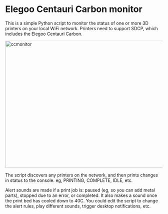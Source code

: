# Elegoo Centauri Carbon monitor

This is a simple Python script to monitor the status of one or more 3D printers on your local WiFi network. Printers need to support SDCP, which includes the Elegoo Centauri Carbon.

<img width="549" height="406" alt="ccmonitor" src="https://github.com/user-attachments/assets/109a250d-b233-41b1-aff6-3e96045f425b" />

The script discovers any printers on the network, and then prints changes in status to the console. eg, PRINTING, COMPLETE, IDLE, etc.

Alert sounds are made if a print job is: paused (eg, so you can add metal parts), stopped due to an error, or completed. It also makes a sound once the print bed has cooled down to 40C.
You could edit the script to change the alert rules, play different sounds, trigger desktop notifications, etc.
